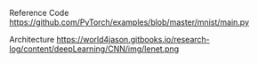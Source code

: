 Reference Code
https://github.com/PyTorch/examples/blob/master/mnist/main.py

Architecture
https://world4jason.gitbooks.io/research-log/content/deepLearning/CNN/img/lenet.png